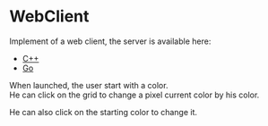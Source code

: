 # WebClient
Implement of a web client, the server is available here:
- [C++](https://github.com/Xwilarg/WebServerPlus)
- [Go](https://github.com/Xwilarg/WebServerGo)

When launched, the user start with a color.<br/>
He can click on the grid to change a pixel current color by his color.

He can also click on the starting color to change it.
